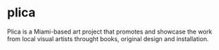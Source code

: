 # plica
Plica is a Miami-based art project that promotes and showcase the work from local visual artists throught books, original design and installation.
